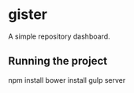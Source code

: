 # gister
A simple repository dashboard.

## Running the project
npm install
bower install
gulp server

